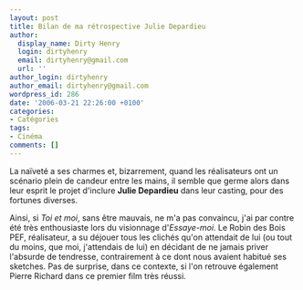 ```yaml
---
layout: post
title: Bilan de ma rétrospective Julie Depardieu
author:
  display_name: Dirty Henry
  login: dirtyhenry
  email: dirtyhenry@gmail.com
  url: ''
author_login: dirtyhenry
author_email: dirtyhenry@gmail.com
wordpress_id: 286
date: '2006-03-21 22:26:00 +0100'
categories:
- Catégories
tags:
- Cinéma
comments: []
---
```

La naïveté a ses charmes et, bizarrement, quand les réalisateurs ont un scénario plein de candeur entre les mains, il semble que germe alors dans leur esprit le projet d'inclure __Julie Depardieu__ dans leur casting, pour des fortunes diverses.

Ainsi, si *Toi et moi*, sans être mauvais, ne m'a pas convaincu, j'ai par contre été très enthousiaste lors du visionnage d'*Essaye-moi*. Le Robin des Bois PEF, réalisateur, a su déjouer tous les clichés qu'on attendait de lui (ou tout du moins, que moi, j'attendais de lui) en décidant de ne jamais priver l'absurde de tendresse, contrairement à ce dont nous avaient habitué ses sketches. Pas de surprise, dans ce contexte, si l'on retrouve également Pierre Richard dans ce premier film très réussi.
